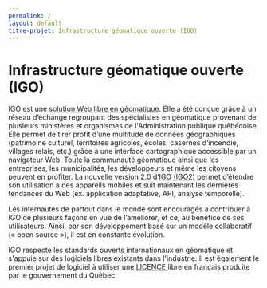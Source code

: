 ```yaml
---
permalink: /
layout: default
titre-projet: Infrastructure géomatique ouverte (IGO)
---
```


# Infrastructure géomatique ouverte (IGO)

IGO est une [solution Web libre en géomatique](https://github.com/infra-geo-ouverte/). Elle a été conçue grâce à un réseau d’échange regroupant des spécialistes en géomatique provenant de plusieurs ministères et organismes de l'Administration publique québécoise. Elle permet de tirer profit d’une multitude de données géographiques (patrimoine culturel, territoires agricoles, écoles, casernes d’incendie, villages relais, etc.) grâce à une interface cartographique accessible par un navigateur Web. Toute la communauté géomatique ainsi que les entreprises, les municipalités, les développeurs et même les citoyens peuvent en profiter. La nouvelle version 2.0 d’[IGO (IGO2)](https://github.com/infra-geo-ouverte/igo2/) permet d’étendre son utilisation à des appareils mobiles et suit maintenant les dernières tendances du Web (ex. application adaptative, API, analyse temporelle).

Les internautes de partout dans le monde sont encouragés à contribuer à IGO de plusieurs façons en vue de l’améliorer, et ce, au bénéfice de ses utilisateurs. Ainsi, par son développement basé sur un modèle collaboratif (« open source »), il est en constante évolution.

IGO respecte les standards ouverts internationaux en géomatique et s'appuie sur des logiciels libres existants dans l'industrie. Il est également le premier projet de logiciel à utiliser une [LICENCE ](https://raw.githubusercontent.com/infra-geo-ouverte/igo2/master/LICENCE.txt) libre en français produite par le gouvernement du Québec.
